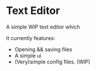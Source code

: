 # Text Editor

A simple WIP text editor which 

It currently features:
 * Opening && saving files
 * A simple ui
 * (Very)simple config files. (WIP)
